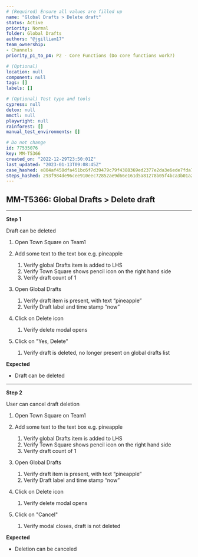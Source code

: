 ```yaml
---
# (Required) Ensure all values are filled up
name: "Global Drafts > Delete draft"
status: Active
priority: Normal
folder: Global Drafts
authors: "@jgilliam17"
team_ownership: 
- Channels
priority_p1_to_p4: P2 - Core Functions (Do core functions work?)

# (Optional)
location: null
component: null
tags: []
labels: []

# (Optional) Test type and tools
cypress: null
detox: null
mmctl: null
playwright: null
rainforest: []
manual_test_environments: []

# Do not change
id: 77535076
key: MM-T5366
created_on: "2022-12-29T23:50:01Z"
last_updated: "2023-01-13T09:08:45Z"
case_hashed: e804af458dfa451bc6f7d39479c79f4388369ed2377e2da3e6ede7fda71c70e6fb95c8781ea75b15aecea8d10c458252
steps_hashed: 293f984de96cee910eec72852ae9d66e161d5a81278b05f4bca3b01a2f35686c2ad7cb678bbbca3bce304e3fedf6d4b8
---
```


<!-- (Auto-generated) Based on frontmatter's "key" and "name" -->

## MM-T5366: Global Drafts > Delete draft

---

**Step 1**

Draft can be deleted

1. Open Town Square on Team1

2. Add some text to the text box e.g. pineapple

   1. Verify global Drafts item is added to LHS
   2. Verify Town Square shows pencil icon on the right hand side
   3. Verify draft count of 1

3. Open Global Drafts

   1. Verify draft item is present, with text “pineapple”
   2. Verify Draft label and time stamp “now”

4. Click on Delete icon

   1. Verify delete modal opens

5. Click on "Yes, Delete"

   1. Verify draft is deleted, no longer present on global drafts list

**Expected**

- Draft can be deleted

---

**Step 2**

User can cancel draft deletion

1. Open Town Square on Team1

2. Add some text to the text box e.g. pineapple

   1. Verify global Drafts item is added to LHS
   2. Verify Town Square shows pencil icon on the right hand side
   3. Verify draft count of 1

3. Open Global Drafts

   1. Verify draft item is present, with text “pineapple”
   2. Verify Draft label and time stamp “now”

4. Click on Delete icon

   1. Verify delete modal opens

5. Click on "Cancel"

   1. Verify modal closes, draft is not deleted

**Expected**

- Deletion can be canceled
